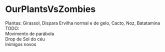 # OurPlantsVsZombies<br>
Plantas: Girassol, Dispara Ervilha normal e de gelo, Cacto, Noz, Batatamina<br> 
TODO:<br>
Movimento de parábola<br>
Drop de Sol do céu<br>
Inimigos novos<br>
